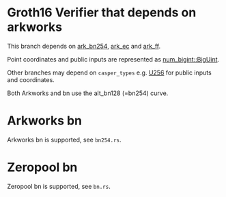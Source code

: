 # Groth16 Verifier that depends on arkworks

This branch depends on [ark_bn254](https://crates.io/crates/ark-bn254), [ark_ec](https://crates.io/crates/ark-ec) and [ark_ff](https://crates.io/crates/ark-ec).

Point coordinates and public inputs are represented as [num_bigint::BigUint](https://docs.rs/num-bigint/0.4.6/num_bigint/).

Other branches may depend on `casper_types` e.g. [U256](https://docs.rs/casper-types/latest/casper_types/struct.U256.html) for public inputs and coordinates.


Both Arkworks and bn use the alt_bn128 (=bn254) curve.

# Arkworks bn
Arkworks bn is supported, see `bn254.rs`.

# Zeropool bn
Zeropool bn is supported, see `bn.rs`.